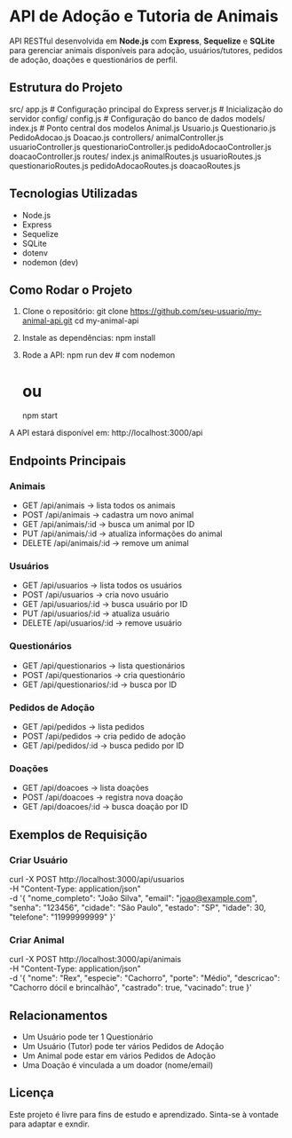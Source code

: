 # API de Adoção e Tutoria de Animais
API RESTful desenvolvida em **Node.js** com **Express**, **Sequelize** e **SQLite** para gerenciar animais disponíveis para adoção, usuários/tutores, pedidos de adoção, doações e questionários de perfil.

## Estrutura do Projeto
src/
  app.js              # Configuração principal do Express
  server.js           # Inicialização do servidor
  config/
    config.js         # Configuração do banco de dados
  models/
    index.js          # Ponto central dos modelos
    Animal.js
    Usuario.js
    Questionario.js
    PedidoAdocao.js
    Doacao.js
  controllers/
    animalController.js
    usuarioController.js
    questionarioController.js
    pedidoAdocaoController.js
    doacaoController.js
  routes/
    index.js
    animalRoutes.js
    usuarioRoutes.js
    questionarioRoutes.js
    pedidoAdocaoRoutes.js
    doacaoRoutes.js

## Tecnologias Utilizadas
- Node.js
- Express
- Sequelize
- SQLite
- dotenv
- nodemon (dev)

## Como Rodar o Projeto
1. Clone o repositório:
   git clone https://github.com/seu-usuario/my-animal-api.git
   cd my-animal-api

2. Instale as dependências:
   npm install
   
3. Rode a API:
   npm run dev   # com nodemon
   # ou
   npm start 

A API estará disponível em: http://localhost:3000/api

## Endpoints Principais
### Animais
- GET /api/animais → lista todos os animais
- POST /api/animais → cadastra um novo animal
- GET /api/animais/:id → busca um animal por ID
- PUT /api/animais/:id → atualiza informações do animal
- DELETE /api/animais/:id → remove um animal

### Usuários
- GET /api/usuarios → lista todos os usuários
- POST /api/usuarios → cria novo usuário
- GET /api/usuarios/:id → busca usuário por ID
- PUT /api/usuarios/:id → atualiza usuário
- DELETE /api/usuarios/:id → remove usuário

### Questionários
- GET /api/questionarios → lista questionários
- POST /api/questionarios → cria questionário
- GET /api/questionarios/:id → busca por ID

### Pedidos de Adoção
- GET /api/pedidos → lista pedidos
- POST /api/pedidos → cria pedido de adoção
- GET /api/pedidos/:id → busca pedido por ID

### Doações
- GET /api/doacoes → lista doações
- POST /api/doacoes → registra nova doação
- GET /api/doacoes/:id → busca doação por ID

## Exemplos de Requisição
### Criar Usuário
curl -X POST http://localhost:3000/api/usuarios \
-H "Content-Type: application/json" \
-d '{
  "nome_completo": "João Silva",
  "email": "joao@example.com",
  "senha": "123456",
  "cidade": "São Paulo",
  "estado": "SP",
  "idade": 30,
  "telefone": "11999999999"
}'

### Criar Animal
curl -X POST http://localhost:3000/api/animais \
-H "Content-Type: application/json" \
-d '{
  "nome": "Rex",
  "especie": "Cachorro",
  "porte": "Médio",
  "descricao": "Cachorro dócil e brincalhão",
  "castrado": true,
  "vacinado": true
}'

## Relacionamentos
- Um Usuário pode ter 1 Questionário
- Um Usuário (Tutor) pode ter vários Pedidos de Adoção
- Um Animal pode estar em vários Pedidos de Adoção
- Uma Doação é vinculada a um doador (nome/email)

## Licença
Este projeto é livre para fins de estudo e aprendizado.
Sinta-se à vontade para adaptar e exndir. 
